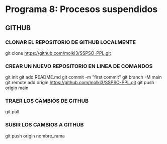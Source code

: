 # Programa 8: Procesos suspendidos

## GITHUB
### CLONAR EL REPOSITORIO DE GITHUB LOCALMENTE
git clone https://github.com/molki3/SSPSO-PPL.git
### CREAR UN NUEVO REPOSITORIO EN LINEA DE COMANDOS
git init
git add README.md
git commit -m "first commit"
git branch -M main
git remote add origin https://github.com/molki3/SSPSO-PPL.git
git push origin main
### TRAER LOS CAMBIOS DE GITHUB
git pull
### SUBIR LOS CAMBIOS A GITHUB
git push origin nombre_rama
